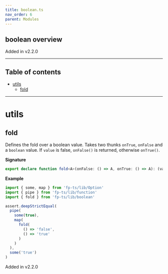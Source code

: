 ```yaml
---
title: boolean.ts
nav_order: 6
parent: Modules
---
```


## boolean overview

Added in v2.2.0

---

<h2 class="text-delta">Table of contents</h2>

- [utils](#utils)
  - [fold](#fold)

---

# utils

## fold

Defines the fold over a boolean value.
Takes two thunks `onTrue`, `onFalse` and a `boolean` value.
If `value` is false, `onFalse()` is returned, otherwise `onTrue()`.

**Signature**

```ts
export declare function fold<A>(onFalse: () => A, onTrue: () => A): (value: boolean) => A
```

**Example**

```ts
import { some, map } from 'fp-ts/lib/Option'
import { pipe } from 'fp-ts/lib/function'
import { fold } from 'fp-ts/lib/boolean'

assert.deepStrictEqual(
  pipe(
    some(true),
    map(
      fold(
        () => 'false',
        () => 'true'
      )
    )
  ),
  some('true')
)
```

Added in v2.2.0
